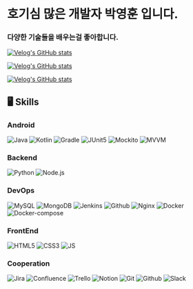 # 호기심 많은 개발자 박영훈 입니다.
### 다양한 기술들을 배우는걸 좋아합니다.

[![Velog's GitHub stats](https://velog-readme-stats.vercel.app/api/badge?name=dudgns0507)]()

[![Velog's GitHub stats](https://velog-readme-stats.vercel.app/api?name=dudgns0507)]()

[![Velog's GitHub stats](https://velog-readme-stats.vercel.app/api/list?name=dudgns0507)]() 

## 🖥️ Skills

### Android

![Java](https://img.shields.io/badge/-Java-222222?style=flat&logo=Java)
![Kotlin](https://img.shields.io/badge/-Kotlin-222222?style=flat&logo=Kotlin)
![Gradle](https://img.shields.io/badge/-Gradle-222222?style=flat&logo=Gradle)
![JUnit5](https://img.shields.io/badge/-JUnit5-222222?style=flat&logo=JUnit5)
![Mockito](https://img.shields.io/badge/-Mockito-222222?style=flat&logo=Mockito)
![MVVM](https://img.shields.io/badge/-MVVM-222222?style=flat&logo=MVVM)

### Backend

![Python](https://img.shields.io/badge/-Python-222222?style=flat&logo=Python)
![Node.js](https://img.shields.io/badge/-Node.js-222222?style=flat&logo=Node.js)

### DevOps

![MySQL](https://img.shields.io/badge/-MySQL-222222?style=flat&logo=MySQL)
![MongoDB](https://img.shields.io/badge/-MongoDB-222222?style=flat&logo=MongoDB)
![Jenkins](https://img.shields.io/badge/-Jenkins-222222?style=flat&logo=Jenkins)
![Github](https://img.shields.io/badge/-GithubAction-222222?style=flat&logo=Github)
![Nginx](https://img.shields.io/badge/-Nginx-222222?style=flat&logo=Nginx)
![Docker](https://img.shields.io/badge/-Docker-222222?style=flat&logo=Docker)
![Docker-compose](https://img.shields.io/badge/-DockerCompose-222222?style=flat&logo=Docker)
### FrontEnd

![HTML5](https://img.shields.io/badge/-HTML5-222222?style=flat&logo=HTML5)
![CSS3](https://img.shields.io/badge/-CSS3-222222?style=flat&logo=CSS3)
![JS](https://img.shields.io/badge/-Javascript-222222?style=flat&logo=Javascript)

### Cooperation

![Jira](https://img.shields.io/badge/-Jira-222222?style=flat&logo=Jira)
![Confluence](https://img.shields.io/badge/-Confluence-222222?style=flat&logo=Confluence)
![Trello](https://img.shields.io/badge/-Trello-222222?style=flat&logo=Trello)
![Notion](https://img.shields.io/badge/-Notion-222222?style=flat&logo=Notion)
![Git](https://img.shields.io/badge/-Git-222222?style=flat&logo=Git)
![Github](https://img.shields.io/badge/-Github-222222?style=flat&logo=Github)
![Slack](https://img.shields.io/badge/-Slack-222222?style=flat&logo=Slack)
